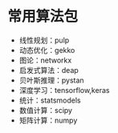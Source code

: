 # 常用算法包

+ 线性规划：pulp
+ 动态优化：gekko
+ 图论：networkx
+ 启发式算法：deap
+ 贝叶斯推理：pystan
+ 深度学习：tensorflow,keras
+ 统计：statsmodels
+ 数值计算：scipy
+ 矩阵计算：numpy